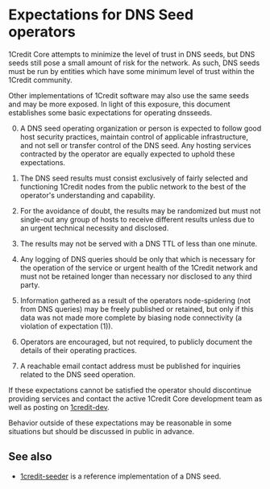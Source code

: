 Expectations for DNS Seed operators
====================================

1Credit Core attempts to minimize the level of trust in DNS seeds,
but DNS seeds still pose a small amount of risk for the network.
As such, DNS seeds must be run by entities which have some minimum
level of trust within the 1Credit community.

Other implementations of 1Credit software may also use the same
seeds and may be more exposed. In light of this exposure, this
document establishes some basic expectations for operating dnsseeds.

0. A DNS seed operating organization or person is expected to follow good
host security practices, maintain control of applicable infrastructure,
and not sell or transfer control of the DNS seed. Any hosting services
contracted by the operator are equally expected to uphold these expectations.

1. The DNS seed results must consist exclusively of fairly selected and
functioning 1Credit nodes from the public network to the best of the
operator's understanding and capability.

2. For the avoidance of doubt, the results may be randomized but must not
single-out any group of hosts to receive different results unless due to an
urgent technical necessity and disclosed.

3. The results may not be served with a DNS TTL of less than one minute.

4. Any logging of DNS queries should be only that which is necessary
for the operation of the service or urgent health of the 1Credit
network and must not be retained longer than necessary nor disclosed
to any third party.

5. Information gathered as a result of the operators node-spidering
(not from DNS queries) may be freely published or retained, but only
if this data was not made more complete by biasing node connectivity
(a violation of expectation (1)).

6. Operators are encouraged, but not required, to publicly document the
details of their operating practices.

7. A reachable email contact address must be published for inquiries
related to the DNS seed operation.

If these expectations cannot be satisfied the operator should
discontinue providing services and contact the active 1Credit
Core development team as well as posting on
[1credit-dev](https://groups.google.com/forum/#!forum/1credit-dev).

Behavior outside of these expectations may be reasonable in some
situations but should be discussed in public in advance.

See also
----------
- [1credit-seeder](https://github.com/pooler/1credit-seeder) is a reference implementation of a DNS seed.
